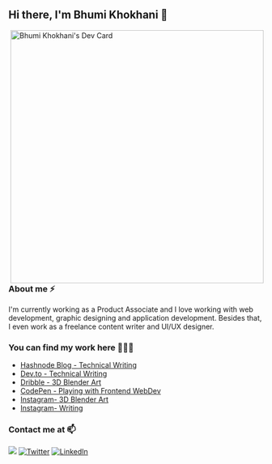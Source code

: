 ## Hi there, I'm Bhumi Khokhani 👋

<!--
**bhumikhokhani/bhumikhokhani** is a ✨ _special_ ✨ repository because its `README.md` (this file) appears on your GitHub profile.

Here are some ideas to get you started:

- 🔭 I’m currently working on ...
- 🌱 I’m currently learning ...
- 👯 I’m looking to collaborate on ...
- 🤔 I’m looking for help with ...
- 💬 Ask me about ...
- 📫 How to reach me: ...
- 😄 Pronouns: ...
- ⚡ Fun fact: ...
-->
<a href="https://app.daily.dev/bhumikhokhani"><img align="right" width="auto" height="500" src="https://api.daily.dev/devcards/81a60553a1c5447a9ee1c3c0e8475456.png?r=uoq" width="400" alt="Bhumi Khokhani's Dev Card"/></a>

### About me ⚡
I'm currently working as a Product Associate and I love working with web development, graphic designing and application development. Besides that, I even work as a freelance content writer and UI/UX designer.

### You can find my work here 💁🏻‍♀️ 
- [Hashnode Blog - Technical Writing](https://bhumikhokhani.hashnode.dev/)
- [Dev.to - Technical Writing](https://dev.to/bhumikhokhani/)
- [Dribble - 3D Blender Art](https://dribbble.com/Blend_Arts)
- [CodePen - Playing with Frontend WebDev](https://codepen.io/bhumikhokhani/)
- [Instagram- 3D Blender Art](https://www.instagram.com/blend_arts/)
- [Instagram- Writing](https://www.instagram.com/worldy_feels/)
<!--
## Activity

![Bhumi's github stats](https://github-readme-stats.vercel.app/api?username=bhumikhokhani&theme=dark&show_icons=true)
</br>
-->
### Contact me at 📫 
  <a href="mailto:bhumikhokhani@gmail.com?"><img src="https://img.shields.io/badge/Gmail-D14836?style=for-the-badge&logo=gmail&logoColor=white"/></a>
  [![Twitter](https://img.shields.io/badge/TWITTER-%231DA1F2.svg?style=for-the-badge&logo=Twitter&logoColor=white)](https://twitter.com/bhumikhokhani)
  [![LinkedIn](https://img.shields.io/badge/linkedin-%230077B5.svg?style=for-the-badge&logo=linkedin&logoColor=white)](https://www.linkedin.com/in/bhumikhokhani/)
